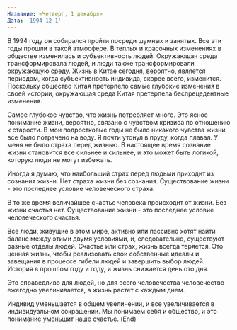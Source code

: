 ```yaml
---
Название: «Четверг, 1 декабря»
Дата: '1994-12-1'
---
```


В 1994 году он собирался пройти посреди шумных и занятых. Все эти годы прошли в такой атмосфере. В теплых и красочных изменениях в обществе изменилась и субъективность людей. Окружающая среда трансформировала людей, и люди также трансформировали окружающую среду. Жизнь в Китае сегодня, вероятно, является периодом, когда субъективность индивида, скорее всего, изменится. Поскольку общество Китая претерпело самые глубокие изменения в своей истории, окружающая среда Китая претерпела беспрецедентные изменения.

Самое глубокое чувство, что жизнь потребляет много. Это ясное понимание жизни, вероятно, связано с чувством кризиса по отношению к старости. В мои подростковые годы не было никакого чувства жизни, все было потрачено на воду. Я почти утонул в пруду, когда плавал. У меня не было страха перед жизнью. В настоящее время сознание жизни становится все сильнее и сильнее, и это может быть логикой, которую люди не могут избежать.

Иногда я думаю, что наибольший страх перед людьми приходит из сознания жизни. Нет страха жизни без сознания. Существование жизни - это последнее условие человеческого страха.

В то же время величайшее счастье человека происходит от жизни. Без жизни счастья нет. Существование жизни - это последнее условие человеческого счастья.

Все люди, живущие в этом мире, активно или пассивно хотят найти баланс между этими двумя условиями, и, следовательно, существуют разные отделы людей. Счастье или страх, жизнь всегда теряется. Это ценная жизнь, чтобы реализовать свои собственные идеалы и завещания в процессе гибели людей и завершить выбор людей. История в прошлом году и году, и жизнь снижается день ото дня.

Это справедливо для людей, но для всего человечества человечество ежегодно увеличивается, а жизнь растет с каждым днем.

Индивид уменьшается в общем увеличении, и все увеличивается в индивидуальном сокращении. Мы понимаем себя и общество, и это понимание уменьшит наше счастье. (End)
